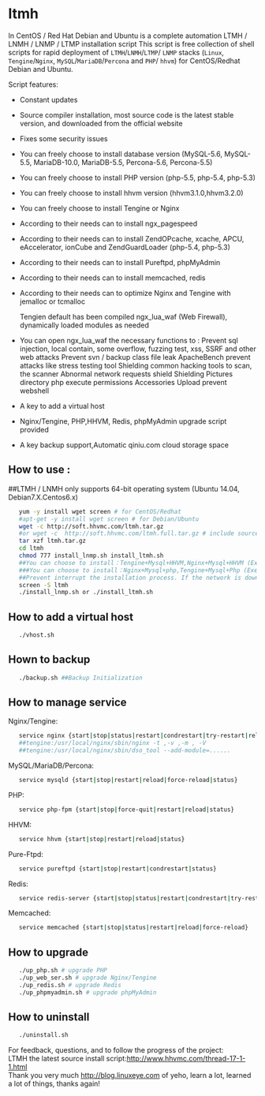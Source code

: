 ltmh
====

In CentOS / Red Hat Debian and Ubuntu is a complete automation LTMH / LNMH / LNMP / LTMP installation script
This script is free collection of shell scripts for rapid deployment of `LTMH`/`LNMH`/`LTMP`/ `LNMP` stacks (`Linux`, `Tengine`/`Nginx`, `MySQL`/`MariaDB`/`Percona` and `PHP`/ `hhvm`) for CentOS/Redhat Debian and Ubuntu.

  Script features: 
- Constant updates 
- Source compiler installation, most source code is the latest stable version, and downloaded from the official website
- Fixes some security issues 
- You can freely choose to install database version (MySQL-5.6, MySQL-5.5, MariaDB-10.0, MariaDB-5.5, Percona-5.6, Percona-5.5)
- You can freely choose to install PHP version (php-5.5, php-5.4, php-5.3)
- You can freely choose to install hhvm version (hhvm3.1.0,hhvm3.2.0)
- You can freely choose to install Tengine or Nginx  
- According to their needs can to install ngx_pagespeed
- According to their needs can to install ZendOPcache, xcache, APCU, eAccelerator, ionCube and ZendGuardLoader (php-5.4, php-5.3) 
- According to their needs can to install Pureftpd, phpMyAdmin
- According to their needs can to install memcached, redis
- According to their needs can to optimize Nginx and Tengine with jemalloc or tcmalloc 
  
  Tengien default has been compiled ngx_lua_waf (Web Firewall), dynamically loaded modules as needed
- You can open ngx_lua_waf the necessary functions to :
  Prevent sql injection, local contain, some overflow, fuzzing test, xss, SSRF and other web attacks
  Prevent svn / backup class file leak
   ApacheBench prevent attacks like stress testing tool
  Shielding common hacking tools to scan, the scanner
   Abnormal network requests shield
   Shielding Pictures directory php execute permissions Accessories
   Upload prevent webshell
   
   
- A key to add a virtual host
- Nginx/Tengine, PHP,HHVM, Redis, phpMyAdmin upgrade script provided
- A key backup support,Automatic qiniu.com cloud storage space

## How to use :
##LTMH / LNMH only supports 64-bit operating system (Ubuntu 14.04, Debian7.X.Centos6.x)

```bash
   yum -y install wget screen # for CentOS/Redhat
   #apt-get -y install wget screen # for Debian/Ubuntu 
   wget -c http://soft.hhvmc.com/ltmh.tar.gz
   #or wget -c  http://soft.hhvmc.com/ltmh.full.tar.gz # include source packages
   tar xzf ltmh.tar.gz
   cd ltmh
   chmod 777 install_lnmp.sh install_ltmh.sh 
   ##You can choose to install：Tengine+Mysql+HHVM,Nginx+Mysql+HHVM (Execute scripts ./install_ltmh.sh )
   ###You can choose to install：Nginx+Mysql+php,Tengine+Mysql+Php (Execute scripts ./install_lnmp.sh )
   ##Prevent interrupt the installation process. If the network is down, you can execute commands `screen -r ltmh` network reconnect the installation window.
   screen -S ltmh
   ./install_lnmp.sh or ./install_ltmh.sh 
```

## How to add a virtual host

```bash
   ./vhost.sh
```

## Hown to backup

```bash
   ./backup.sh ##Backup Initialization 
```

## How to manage service
Nginx/Tengine:
```bash
   service nginx {start|stop|status|restart|condrestart|try-restart|reload|force-reload|configtest}
   ##tengine:/usr/local/nginx/sbin/nginx -t ,-v ,-m , -V
   ##tengine:/usr/local/nginx/sbin/dso_tool --add-module=......
```
MySQL/MariaDB/Percona:
```bash
   service mysqld {start|stop|restart|reload|force-reload|status}
```
PHP:
```bash
   service php-fpm {start|stop|force-quit|restart|reload|status}
```
HHVM:
```bash
   service hhvm {start|stop|restart|reload|status}
``` 
Pure-Ftpd:
```bash
   service pureftpd {start|stop|restart|condrestart|status}
```
Redis:
```bash
   service redis-server {start|stop|status|restart|condrestart|try-restart|reload|force-reload}
```
Memcached:
```bash
   service memcached {start|stop|status|restart|reload|force-reload}
```

## How to upgrade 
```bash
   ./up_php.sh # upgrade PHP
   ./up_web_ser.sh # upgrade Nginx/Tengine
   ./up_redis.sh # upgrade Redis 
   ./up_phpmyadmin.sh # upgrade phpMyAdmin 
```

## How to uninstall 

```bash
   ./uninstall.sh
```

   For feedback, questions, and to follow the progress of the project: <br />
   LTMH the latest source install script:http://www.hhvmc.com/thread-17-1-1.html<br />
   Thank you very much http://blog.linuxeye.com of yeho, learn a lot, learned a lot of things, thanks again!
